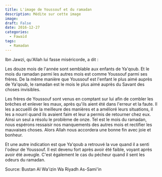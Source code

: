 ```yaml
---
title: L'image de Youssouf et du ramadan
description: Médite sur cette image
image: 
draft: False
date: 2016-12-27
categories: 
  - Fawaïd
tags: 
  - Ramadan
---
```


Ibn Jawzi, qu'Allah lui fasse miséricorde, a dit :

Les douze mois de l'année sont semblable aux enfants de Ya'qoub. Et le mois du ramadan parmi les autres mois est comme Youssouf parmi ses frères. De la même manière que Youssouf est l'enfant le plus aimé auprès de Ya'qoub, le ramadan est le mois le plus aimé auprès du Savant des choses invisibles.

Les frères de Youssouf sont venus en comptant sur lui afin de combler les brèches et enlever les maux, après qu'ils aient été dans l'erreur et la faute. Il les a accueilli de la meilleure des manières et a amélioré leurs situations, il les a nourri quand ils avaient faim et leur a permis de retourner chez eux. Ainsi un seul a résolu le problème de onze. Tel est le mois du ramadan, nous espérons ressaisir nos manquements des autres mois et rectifier les mauvaises choses. Alors Allah nous accordera une bonne fin avec joie et bonheur.

Et une autre indication est que Ya'qoub a retrouvé la vue quand il a senti l'odeur de Youssouf. Il est devenu fort après avoir été faible, voyant après avoir été aveugle. C'est également le cas du pécheur quand il sent les odeurs du ramadan.

Source: Bustan Al Wa'izin Wa Riyadh As-Sami'in